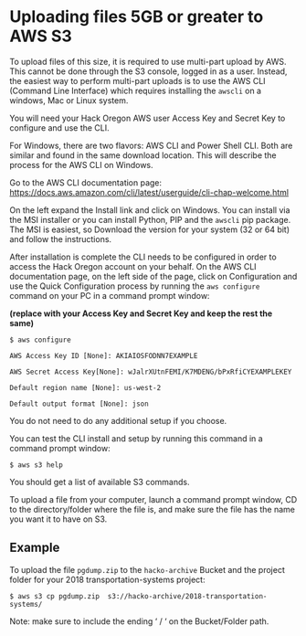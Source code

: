 # Uploading files 5GB or greater to AWS S3

To upload files of this size, it is required to use multi-part upload by AWS. This cannot be done through the S3 console, logged in as a user. Instead, the easiest way to perform multi-part uploads is to use the AWS CLI (Command Line Interface) which requires installing the `awscli` on a windows, Mac or Linux system.

You will need your Hack Oregon AWS user Access Key and Secret Key to configure and use the CLI.

For Windows, there are two flavors: AWS CLI and Power Shell CLI. Both are similar and found in the same download location. This will describe the process for the AWS CLI on Windows.

Go to the AWS CLI documentation page:
https://docs.aws.amazon.com/cli/latest/userguide/cli-chap-welcome.html

On the left expand the Install link and click on Windows. You can install via the MSI installer or you can install Python, PIP and the `awscli` pip package. The MSI is easiest, so Download the version for your system (32 or 64 bit) and follow the instructions.

After installation is complete the CLI needs to be configured in order to access the Hack Oregon account on your behalf.  On the AWS CLI documentation page, on the left side of the page, click on Configuration and use the Quick Configuration process by running the `aws configure` command on your PC in a command prompt window:

**(replace with your Access Key and Secret Key and keep the rest the same)**

```shell
$ aws configure

AWS Access Key ID [None]: AKIAIOSFODNN7EXAMPLE

AWS Secret Access Key[None]: wJalrXUtnFEMI/K7MDENG/bPxRfiCYEXAMPLEKEY

Default region name [None]: us-west-2

Default output format [None]: json
```

You do not need to do any additional setup if you choose. 

You can test the CLI install and setup by running this command in a command prompt window:

`$ aws s3 help`

You should get a list of available S3 commands.

To upload a file from your computer, launch a command prompt window, CD to the directory/folder where the file is, and make sure the file has the name you want it to have on S3.

## Example

To upload the file `pgdump.zip` to the `hacko-archive` Bucket and the project folder for your 2018 transportation-systems project:

`$ aws s3 cp pgdump.zip  s3://hacko-archive/2018-transportation-systems/`

Note: make sure to include the ending ‘ / ‘ on the Bucket/Folder path.

